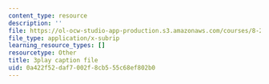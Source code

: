 ```yaml
---
content_type: resource
description: ''
file: https://ol-ocw-studio-app-production.s3.amazonaws.com/courses/8-286-the-early-universe-fall-2013/0a422f52daf7002f8cb555c68ef802b0_OtJFD9HNnoc.srt
file_type: application/x-subrip
learning_resource_types: []
resourcetype: Other
title: 3play caption file
uid: 0a422f52-daf7-002f-8cb5-55c68ef802b0
---
```


